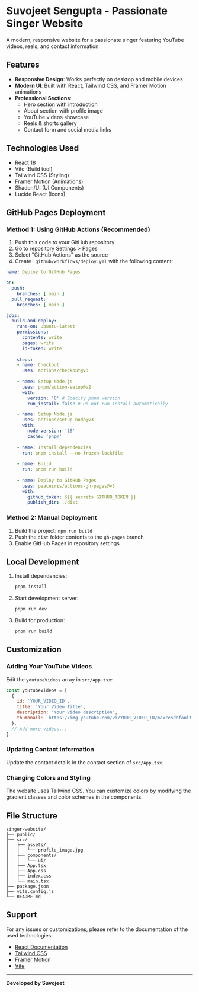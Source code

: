 # Suvojeet Sengupta - Passionate Singer Website

A modern, responsive website for a passionate singer featuring YouTube videos, reels, and contact information.

## Features

- **Responsive Design**: Works perfectly on desktop and mobile devices
- **Modern UI**: Built with React, Tailwind CSS, and Framer Motion animations
- **Professional Sections**:
  - Hero section with introduction
  - About section with profile image
  - YouTube videos showcase
  - Reels & shorts gallery
  - Contact form and social media links

## Technologies Used

- React 18
- Vite (Build tool)
- Tailwind CSS (Styling)
- Framer Motion (Animations)
- Shadcn/UI (UI Components)
- Lucide React (Icons)

## GitHub Pages Deployment

### Method 1: Using GitHub Actions (Recommended)

1. Push this code to your GitHub repository
2. Go to repository Settings > Pages
3. Select "GitHub Actions" as the source
4. Create `.github/workflows/deploy.yml` with the following content:

```yaml
name: Deploy to GitHub Pages

on:
  push:
    branches: [ main ]
  pull_request:
    branches: [ main ]

jobs:
  build-and-deploy:
    runs-on: ubuntu-latest
    permissions:
      contents: write
      pages: write
      id-token: write
    
    steps:
    - name: Checkout
      uses: actions/checkout@v3
      
    - name: Setup Node.js
      uses: pnpm/action-setup@v2
      with:
        version: '8' # Specify pnpm version
        run_install: false # Do not run install automatically

    - name: Setup Node.js
      uses: actions/setup-node@v3
      with:
        node-version: '18'
        cache: 'pnpm'
        
    - name: Install dependencies
      run: pnpm install --no-frozen-lockfile
      
    - name: Build
      run: pnpm run build
      
    - name: Deploy to GitHub Pages
      uses: peaceiris/actions-gh-pages@v3
      with:
        github_token: ${{ secrets.GITHUB_TOKEN }}
        publish_dir: ./dist
```

### Method 2: Manual Deployment

1. Build the project: `npm run build`
2. Push the `dist` folder contents to the `gh-pages` branch
3. Enable GitHub Pages in repository settings

## Local Development

1. Install dependencies:
   ```bash
   pnpm install
   ```

2. Start development server:
   ```bash
   pnpm run dev
   ```

3. Build for production:
   ```bash
   pnpm run build
   ```

## Customization

### Adding Your YouTube Videos

Edit the `youtubeVideos` array in `src/App.tsx`:

```javascript
const youtubeVideos = [
  {
    id: 'YOUR_VIDEO_ID',
    title: 'Your Video Title',
    description: 'Your video description',
    thumbnail: `https://img.youtube.com/vi/YOUR_VIDEO_ID/maxresdefault.jpg`
  },
  // Add more videos...
]
```

### Updating Contact Information

Update the contact details in the contact section of `src/App.tsx`.

### Changing Colors and Styling

The website uses Tailwind CSS. You can customize colors by modifying the gradient classes and color schemes in the components.

## File Structure

```
singer-website/
├── public/
├── src/
│   ├── assets/
│   │   └── profile_image.jpg
│   ├── components/
│   │   └── ui/
│   ├── App.tsx
│   ├── App.css
│   ├── index.css
│   └── main.tsx
├── package.json
├── vite.config.js
└── README.md
```

## Support

For any issues or customizations, please refer to the documentation of the used technologies:
- [React Documentation](https://react.dev/)
- [Tailwind CSS](https://tailwindcss.com/)
- [Framer Motion](https://www.framer.com/motion/)
- [Vite](https://vitejs.dev/)

---

**Developed by Suvojeet**

